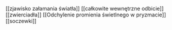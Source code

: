 [[zjawisko załamania światła]]
[[całkowite wewnętrzne odbicie]]
[[zwierciadła]]
[[Odchylenie promienia świetlnego w pryzmacie]]
[[soczewki]]

